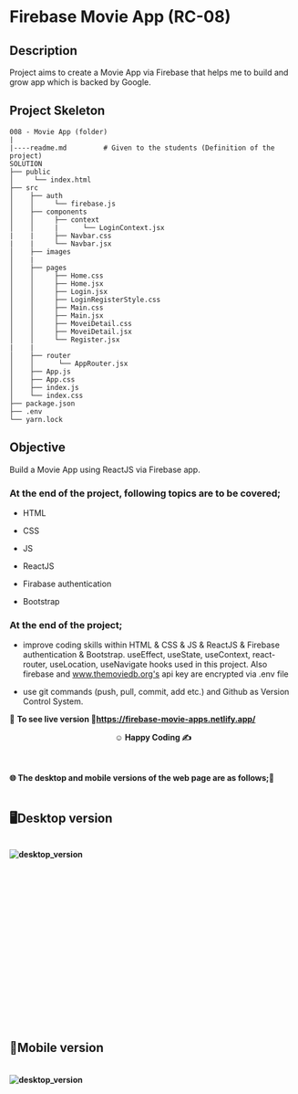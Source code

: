 # Firebase Movie App (RC-08)

## Description

Project aims to create a Movie App via Firebase that helps me to build and grow app which is backed by Google.

## Project Skeleton

```
008 - Movie App (folder)
|
|----readme.md         # Given to the students (Definition of the project)
SOLUTION
├── public
│     └── index.html
├── src
│    ├── auth
│    │     └── firebase.js
│    ├── components
│    │     ├── context
│    │     |      └── LoginContext.jsx
|    |     ├── Navbar.css 
|    |     └── Navbar.jsx 
│    ├── images
│    |
│    ├── pages
│    │     ├── Home.css
│    │     ├── Home.jsx
│    │     ├── Login.jsx
│    │     ├── LoginRegisterStyle.css
│    │     ├── Main.css
│    │     ├── Main.jsx
│    │     ├── MoveiDetail.css
│    │     ├── MoveiDetail.jsx
│    │     └── Register.jsx 
|    |        
│    ├── router
│    │      └── AppRouter.jsx  
│    ├── App.js
│    ├── App.css
│    ├── index.js
│    └── index.css
├── package.json
├── .env
└── yarn.lock
```

## Objective

Build a Movie App using ReactJS via Firebase app.

### At the end of the project, following topics are to be covered;

- HTML

- CSS

- JS

- ReactJS

- Firabase authentication

- Bootstrap

### At the end of the project;

- improve coding skills within HTML & CSS & JS & ReactJS & Firebase authentication & Bootstrap. useEffect, useState, useContext, react-router, useLocation, useNavigate hooks used in this project. Also firebase and  www.themoviedb.org's api key are encrypted via .env file

- use git commands (push, pull, commit, add etc.) and Github as Version Control System.

🔗 <b>To see live version<b> 🎯https://firebase-movie-apps.netlify.app/


**<p align="center">&#9786; Happy Coding &#9997;</p>**

<br><br>
🌐 The desktop and mobile versions of the web page are as follows;🧭
<br><br>

## 🖥️Desktop version
<br>
<img src="./images/desktop.gif" align="left" alt="desktop_version">
<br>
<br>
<br>
<br>
<br>
<br>
<br>
<br>
<br>
<br><br><br><br><br><br><br><br><br>


## 📱Mobile version
<br>
<img src="./images/mobile.gif" align="left" alt="desktop_version">
<br>
<br>
<br>
<br>
<br>
<br>
<br>
<br>
<br>
<br><br><br><br><br><br><br><br><br>
